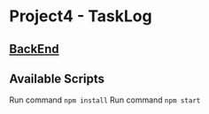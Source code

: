 # Project4 - TaskLog

## [BackEnd](https://github.com/DH-Pub/project4)

## Available Scripts
Run command `npm install`
Run command `npm start`
